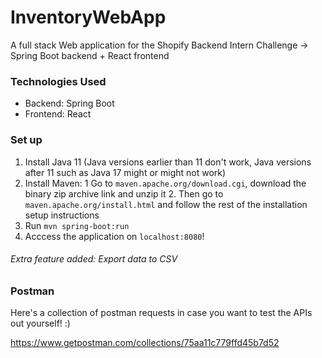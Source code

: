# InventoryWebApp
A full stack Web application for the Shopify Backend Intern Challenge -> Spring Boot backend + React frontend

### Technologies Used
- Backend: Spring Boot
- Frontend: React

### Set up
1. Install Java 11 (Java versions earlier than 11 don't work, Java versions after 11 such as Java 17 might or might not work)
2. Install Maven:
    1  Go to `maven.apache.org/download.cgi`, download the binary zip archive link and unzip it
    2. Then go to `maven.apache.org/install.html` and follow the rest of the installation setup instructions
4. Run `mvn spring-boot:run`
5. Acccess the application on `localhost:8080`!


###### Extra feature added: Export data to CSV

### Postman

Here's a collection of postman requests in case you want to test the APIs out yourself! :)

https://www.getpostman.com/collections/75aa11c779ffd45b7d52
